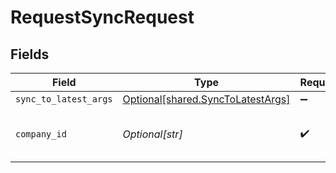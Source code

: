# RequestSyncRequest


## Fields

| Field                                                                            | Type                                                                             | Required                                                                         | Description                                                                      | Example                                                                          |
| -------------------------------------------------------------------------------- | -------------------------------------------------------------------------------- | -------------------------------------------------------------------------------- | -------------------------------------------------------------------------------- | -------------------------------------------------------------------------------- |
| `sync_to_latest_args`                                                            | [Optional[shared.SyncToLatestArgs]](undefined/models/shared/synctolatestargs.md) | :heavy_minus_sign:                                                               | N/A                                                                              |                                                                                  |
| `company_id`                                                                     | *Optional[str]*                                                                  | :heavy_check_mark:                                                               | Unique identifier for a company.                                                 | 8a210b68-6988-11ed-a1eb-0242ac120002                                             |
